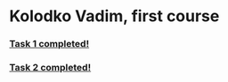 # Kolodko Vadim, first course


### [Task 1 completed!](https://github.com/VadimKolodko/FP/tree/master/task1)
### [Task 2 completed!](https://github.com/VadimKolodko/FP/tree/master/task2)
